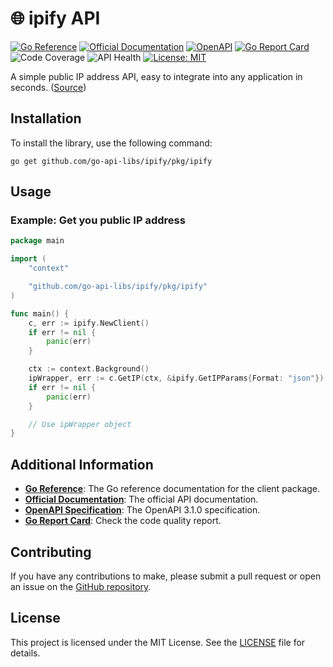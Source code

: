 # 🌐 ipify API
[![Go Reference](https://pkg.go.dev/badge/github.com/go-api-libs/ipify.svg)](https://pkg.go.dev/github.com/go-api-libs/ipify/pkg/ipify)
[![Official Documentation](https://img.shields.io/badge/docs-API-blue)](https://www.ipify.org/)
[![OpenAPI](https://img.shields.io/badge/OpenAPI-3.1-blue)](/api/openapi.json)
[![Go Report Card](https://goreportcard.com/badge/github.com/go-api-libs/ipify)](https://goreportcard.com/report/github.com/go-api-libs/ipify)
![Code Coverage](https://img.shields.io/badge/coverage-51%25-yellow)
![API Health](https://img.shields.io/badge/API_health-95%25-brightgreen)
[![License: MIT](https://img.shields.io/badge/License-MIT-yellow.svg)](./LICENSE)

A simple public IP address API, easy to integrate into any application in seconds. ([Source](https://freepublicapis.com/ipify-api))

## Installation

To install the library, use the following command:

```shell
go get github.com/go-api-libs/ipify/pkg/ipify
```

## Usage

### Example: Get you public IP address

```go
package main

import (
	"context"

	"github.com/go-api-libs/ipify/pkg/ipify"
)

func main() {
	c, err := ipify.NewClient()
	if err != nil {
		panic(err)
	}

	ctx := context.Background()
	ipWrapper, err := c.GetIP(ctx, &ipify.GetIPParams{Format: "json"})
	if err != nil {
		panic(err)
	}

	// Use ipWrapper object
}

```

## Additional Information

- [**Go Reference**](https://pkg.go.dev/github.com/go-api-libs/ipify/pkg/ipify): The Go reference documentation for the client package.
- [**Official Documentation**](https://www.ipify.org/): The official API documentation.
- [**OpenAPI Specification**](./api/openapi.json): The OpenAPI 3.1.0 specification.
- [**Go Report Card**](https://goreportcard.com/report/github.com/go-api-libs/ipify): Check the code quality report.

## Contributing

If you have any contributions to make, please submit a pull request or open an issue on the [GitHub repository](https://github.com/go-api-libs/ipify).

## License

This project is licensed under the MIT License. See the [LICENSE](./LICENSE) file for details.
